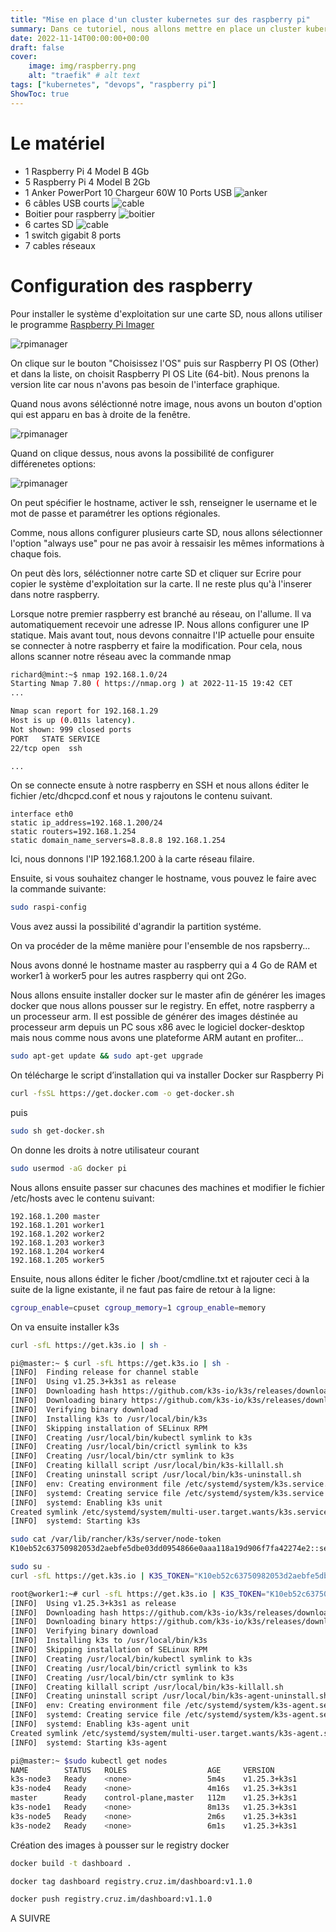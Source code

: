 ```yaml
---
title: "Mise en place d'un cluster kubernetes sur des raspberry pi"
summary: Dans ce tutoriel, nous allons mettre en place un cluster kubernetes sur des rapsberry pi.
date: 2022-11-14T00:00:00+00:00
draft: false
cover:
    image: img/raspberry.png
    alt: "traefik" # alt text
tags: ["kubernetes", "devops", "raspberry pi"]
ShowToc: true
---
```


# Le matériel


- 1 Raspberry Pi 4 Model B 4Gb
- 5 Raspberry Pi 4 Model B 2Gb
- 1 Anker PowerPort 10 Chargeur 60W 10 Ports USB
![anker](/img/anker.jpg)
- 6 câbles USB courts
![cable](/img/cable.jpg)
- Boitier pour raspberry
![boitier](/img/boitier.jpg)
- 6 cartes SD
![cable](/img/sdcard.jpg)
- 1 switch gigabit 8 ports
- 7 cables réseaux

# Configuration des raspberry

Pour installer le système d'exploitation sur une carte SD, nous allons utiliser le programme [Raspberry Pi Imager](https://www.raspberrypi.com/software/)

![rpimanager](/img/rpimanager.png)

On clique sur le bouton "Choisissez l'OS" puis sur Raspberry PI OS (Other) et dans la liste, on choisit Raspberry PI OS Lite (64-bit). Nous prenons la version lite car nous n'avons pas besoin de l'interface graphique.

Quand nous avons séléctionné notre image, nous avons un bouton d'option qui est apparu en bas à droite de la fenêtre.

![rpimanager](/img/rpi2.png)

Quand on clique dessus, nous avons la possibilité de configurer différenetes options:

![rpimanager](/img/rpi3.png)

On peut spécifier le hostname, activer le ssh, renseigner le username et le mot de passe et paramétrer les options régionales.


Comme, nous allons configurer plusieurs carte SD, nous allons sélectionner l'option "always use" pour ne pas avoir à ressaisir les mêmes informations à chaque fois.

On peut dès lors, séléctionner notre carte SD et cliquer sur Ecrire pour copier le système d'exploitation sur la carte. Il ne reste plus qu'à l'inserer dans notre raspberry.

Lorsque notre premier raspberry est branché au réseau, on l'allume. Il va automatiquement recevoir une adresse IP. Nous allons configurer une IP statique. Mais avant tout, nous devons connaitre l'IP actuelle pour ensuite se connecter à notre raspberry et faire la modification. Pour cela, nous allons scanner notre réseau avec la commande nmap

```bash
richard@mint:~$ nmap 192.168.1.0/24
Starting Nmap 7.80 ( https://nmap.org ) at 2022-11-15 19:42 CET
...

Nmap scan report for 192.168.1.29
Host is up (0.011s latency).
Not shown: 999 closed ports
PORT   STATE SERVICE
22/tcp open  ssh

...

```

On se connecte ensute à notre raspberry en SSH et nous allons éditer le fichier /etc/dhcpcd.conf et nous y rajoutons le contenu suivant.

```
interface eth0
static ip_address=192.168.1.200/24
static routers=192.168.1.254
static domain_name_servers=8.8.8.8 192.168.1.254
```

Ici, nous donnons l'IP 192.168.1.200 à la carte réseau filaire.

Ensuite, si vous souhaitez changer le hostname, vous pouvez le faire avec la commande suivante:

```bash
sudo raspi-config
```

Vous avez aussi la possibilité d'agrandir la partition systéme.

On va procéder de la même manière pour l'ensemble de nos rapsberry...

Nous avons donné le hostname master au raspberry qui a 4 Go de RAM et worker1 à worker5 pour les autres raspberry qui ont 2Go.

Nous allons ensuite installer docker sur le master afin de générer les images docker que nous allons pousser sur le registry. En effet, notre raspberry a un processeur arm. Il est possible de générer des images déstinée au processeur arm depuis un PC sous x86 avec le logiciel docker-desktop mais nous comme nous avons une plateforme ARM autant en profiter...

```bash
sudo apt-get update && sudo apt-get upgrade
```

On télécharge le script d’installation qui va installer Docker sur Raspberry Pi

```bash
curl -fsSL https://get.docker.com -o get-docker.sh
```

puis

```bash
sudo sh get-docker.sh
```

On donne les droits à notre utilisateur courant

```bash
sudo usermod -aG docker pi
```

Nous allons ensuite passer sur chacunes des machines et modifier le fichier /etc/hosts avec le contenu suivant:

```
192.168.1.200 master
192.168.1.201 worker1
192.168.1.202 worker2
192.168.1.203 worker3
192.168.1.204 worker4
192.168.1.205 worker5
```

Ensuite, nous allons éditer le ficher /boot/cmdline.txt et rajouter ceci à la suite de la ligne existante, il ne faut pas faire de retour à la ligne:

```bash
cgroup_enable=cpuset cgroup_memory=1 cgroup_enable=memory
```

On va ensuite installer k3s

```bash
curl -sfL https://get.k3s.io | sh -
```

```bash
pi@master:~ $ curl -sfL https://get.k3s.io | sh -
[INFO]  Finding release for channel stable
[INFO]  Using v1.25.3+k3s1 as release
[INFO]  Downloading hash https://github.com/k3s-io/k3s/releases/download/v1.25.3+k3s1/sha256sum-arm64.txt
[INFO]  Downloading binary https://github.com/k3s-io/k3s/releases/download/v1.25.3+k3s1/k3s-arm64
[INFO]  Verifying binary download
[INFO]  Installing k3s to /usr/local/bin/k3s
[INFO]  Skipping installation of SELinux RPM
[INFO]  Creating /usr/local/bin/kubectl symlink to k3s
[INFO]  Creating /usr/local/bin/crictl symlink to k3s
[INFO]  Creating /usr/local/bin/ctr symlink to k3s
[INFO]  Creating killall script /usr/local/bin/k3s-killall.sh
[INFO]  Creating uninstall script /usr/local/bin/k3s-uninstall.sh
[INFO]  env: Creating environment file /etc/systemd/system/k3s.service.env
[INFO]  systemd: Creating service file /etc/systemd/system/k3s.service
[INFO]  systemd: Enabling k3s unit
Created symlink /etc/systemd/system/multi-user.target.wants/k3s.service → /etc/systemd/system/k3s.service.
[INFO]  systemd: Starting k3s
```

```bash
sudo cat /var/lib/rancher/k3s/server/node-token
K10eb52c63750982053d2aebfe5dbe03dd0954866e0aaa118a19d906f7fa42274e2::server:a41d055bed4d29426c79316d8fb53207
```

```bash
sudo su -
curl -sfL https://get.k3s.io | K3S_TOKEN="K10eb52c63750982053d2aebfe5dbe03dd0954866e0aaa118a19d906f7fa42274e2::server:a41d055bed4d29426c79316d8fb53207" K3S_URL="https://192.168.1.200:6443" K3S_NODE_NAME="k3s-node1" sh -
```

```bash
root@worker1:~# curl -sfL https://get.k3s.io | K3S_TOKEN="K10eb52c63750982053d2aebfe5dbe03dd0954866e0aaa118a19d906f7fa42274e2::server:a41d055bed4d29426c79316d8fb53207" K3S_URL="https://192.168.1.200:6443" K3S_NODE_NAME="k3s-node1" sh -[INFO]  Finding release for channel stable
[INFO]  Using v1.25.3+k3s1 as release
[INFO]  Downloading hash https://github.com/k3s-io/k3s/releases/download/v1.25.3+k3s1/sha256sum-arm64.txt
[INFO]  Downloading binary https://github.com/k3s-io/k3s/releases/download/v1.25.3+k3s1/k3s-arm64
[INFO]  Verifying binary download
[INFO]  Installing k3s to /usr/local/bin/k3s
[INFO]  Skipping installation of SELinux RPM
[INFO]  Creating /usr/local/bin/kubectl symlink to k3s
[INFO]  Creating /usr/local/bin/crictl symlink to k3s
[INFO]  Creating /usr/local/bin/ctr symlink to k3s
[INFO]  Creating killall script /usr/local/bin/k3s-killall.sh
[INFO]  Creating uninstall script /usr/local/bin/k3s-agent-uninstall.sh
[INFO]  env: Creating environment file /etc/systemd/system/k3s-agent.service.env
[INFO]  systemd: Creating service file /etc/systemd/system/k3s-agent.service
[INFO]  systemd: Enabling k3s-agent unit
Created symlink /etc/systemd/system/multi-user.target.wants/k3s-agent.service → /etc/systemd/system/k3s-agent.service.
[INFO]  systemd: Starting k3s-agent
```

```bash
pi@master:~ $sudo kubectl get nodes
NAME        STATUS   ROLES                  AGE     VERSION
k3s-node3   Ready    <none>                 5m4s    v1.25.3+k3s1
k3s-node4   Ready    <none>                 4m16s   v1.25.3+k3s1
master      Ready    control-plane,master   112m    v1.25.3+k3s1
k3s-node1   Ready    <none>                 8m13s   v1.25.3+k3s1
k3s-node5   Ready    <none>                 2m6s    v1.25.3+k3s1
k3s-node2   Ready    <none>                 6m1s    v1.25.3+k3s1
```

Création des images à pousser sur le registry docker

```bash
docker build -t dashboard .
```

```bash
docker tag dashboard registry.cruz.im/dashboard:v1.1.0
```

```bash
docker push registry.cruz.im/dashboard:v1.1.0
```

A SUIVRE